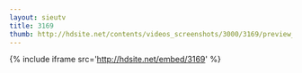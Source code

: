 ```yaml
---
layout: sieutv
title: 3169
thumb: http://hdsite.net/contents/videos_screenshots/3000/3169/preview_360p.mp4.jpg
---
```

{% include iframe src='http://hdsite.net/embed/3169' %}
 
